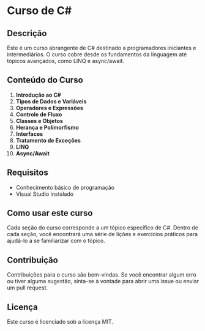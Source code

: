 # Curso de C#

## Descrição

Este é um curso abrangente de C# destinado a programadores iniciantes e intermediários. O curso cobre desde os fundamentos da linguagem até tópicos avançados, como LINQ e async/await.

## Conteúdo do Curso

1. **Introdução ao C#**
2. **Tipos de Dados e Variáveis**
3. **Operadores e Expressões**
4. **Controle de Fluxo**
5. **Classes e Objetos**
6. **Herança e Polimorfismo**
7. **Interfaces**
8. **Tratamento de Exceções**
9. **LINQ**
10. **Async/Await**

## Requisitos

- Conhecimento básico de programação
- Visual Studio instalado

## Como usar este curso

Cada seção do curso corresponde a um tópico específico de C#. Dentro de cada seção, você encontrará uma série de lições e exercícios práticos para ajudá-lo a se familiarizar com o tópico.

## Contribuição

Contribuições para o curso são bem-vindas. Se você encontrar algum erro ou tiver alguma sugestão, sinta-se à vontade para abrir uma issue ou enviar um pull request.

## Licença

Este curso é licenciado sob a licença MIT.
